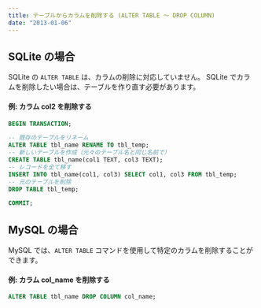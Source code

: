 ```yaml
---
title: テーブルからカラムを削除する (ALTER TABLE ～ DROP COLUMN)
date: "2013-01-06"
---
```


SQLite の場合
----

SQLite の `ALTER TABLE` は、カラムの削除に対応していません。
SQLite でカラムを削除したい場合は、テーブルを作り直す必要があります。

#### 例: カラム col2 を削除する

~~~ sql
BEGIN TRANSACTION;

-- 既存のテーブルをリネーム
ALTER TABLE tbl_name RENAME TO tbl_temp;
-- 新しいテーブルを作成（元々のテーブル名と同じ名前で）
CREATE TABLE tbl_name(col1 TEXT, col3 TEXT);
-- レコードを全て移す
INSERT INTO tbl_name(col1, col3) SELECT col1, col3 FROM tbl_temp;
-- 元のテーブルを削除
DROP TABLE tbl_temp;

COMMIT;
~~~


MySQL の場合
----

MySQL では、`ALTER TABLE` コマンドを使用して特定のカラムを削除することができます。

#### 例: カラム col_name を削除する

~~~ sql
ALTER TABLE tbl_name DROP COLUMN col_name;
~~~

